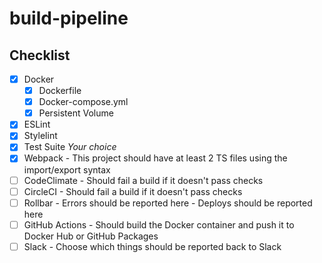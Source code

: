 # build-pipeline

## Checklist

- [x] Docker
  - [x] Dockerfile
  - [x] Docker-compose.yml
  - [x] Persistent Volume
- [x] ESLint
- [x] Stylelint
- [x] Test Suite _Your choice_
- [x] Webpack - This project should have at least 2 TS files using the import/export syntax
- [ ] CodeClimate - Should fail a build if it doesn't pass checks
- [ ] CircleCI - Should fail a build if it doesn't pass checks
- [ ] Rollbar - Errors should be reported here - Deploys should be reported here
- [ ] GitHub Actions - Should build the Docker container and push it to Docker Hub or GitHub Packages
- [ ] Slack - Choose which things should be reported back to Slack
